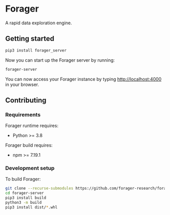 # Forager
A rapid data exploration engine.

## Getting started
```bash
pip3 install forager_server
```

Now you can start up the Forager server by running:
```bash
forager-server
```

You can now access your Forager instance by typing [http://localhost:4000](http://localhost:4000) in your browser.

## Contributing

### Requirements
Forager runtime requires:
- Python >= 3.8

Forager build requires:
- npm >= 7.19.1

### Development setup

To build Forager:
```bash
git clone --recurse-submodules https://github.com/forager-research/forager-server.git
cd forager-server
pip3 install build
python3 -m build
pip3 install dist/*.whl
```
